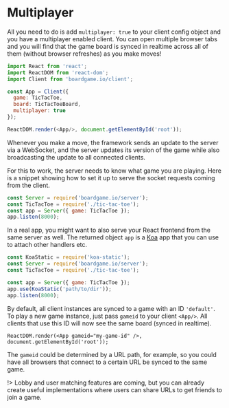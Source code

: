 # Multiplayer

All you need to do is add `multiplayer: true` to your client
config object and you have a multiplayer enabled client. You
can open multiple browser tabs and you will find that the
game board is synced in realtime across all of them
(without browser refreshes) as you make moves!

```js
import React from 'react';
import ReactDOM from 'react-dom';
import Client from 'boardgame.io/client';

const App = Client({
  game: TicTacToe,
  board: TicTacToeBoard,
  multiplayer: true
});

ReactDOM.render(<App/>, document.getElementById('root'));
```

Whenever you make a move, the framework sends an update to the
server via a WebSocket, and the server updates its version of
the game while also broadcasting the update to all connected
clients.

For this to work, the server needs to know what game you
are playing. Here is a snippet showing how to set it up
to serve the socket requests coming from the client.

```js
const Server = require('boardgame.io/server');
const TicTacToe = require('./tic-tac-toe');
const app = Server({ game: TicTacToe });
app.listen(8000);
```

In a real app, you might want to also serve your React
frontend from the same server as well. The returned object
`app` is a [Koa](http://koajs.com/) app that you can
use to attach other handlers etc.

```js
const KoaStatic = require('koa-static');
const Server = require('boardgame.io/server');
const TicTacToe = require('./tic-tac-toe');

const app = Server({ game: TicTacToe });
app.use(KoaStatic('path/to/dir'));
app.listen(8000);
```

By default, all client instances are synced to a game with
an ID `'default'`. To play a new game instance, just pass
`gameid` to your client `<App/>`. All clients that use
this ID will now see the same board (synced in realtime).

```
ReactDOM.render(<App gameid="my-game-id" />, document.getElementById('root'));
```

The `gameid` could be determined by a URL path, for example,
so you could have all browsers that connect to a certain
URL be synced to the same game.

!> Lobby and user matching features are coming, but you can
already create useful implementations where users can share
URLs to get friends to join a game.

